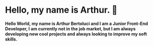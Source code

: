# Hello, my name is Arthur. 👋

**Hello World, my name is Arthur Bertoluci and I am a Junior Front-End Developer, I am currently not in the job market, but I am always developing new cool projects and always looking to improve my soft skills.**
